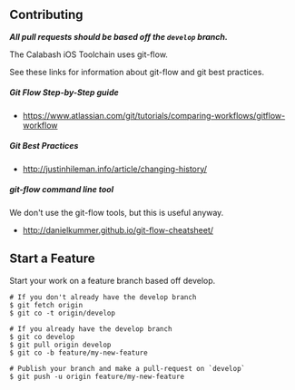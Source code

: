 ## Contributing

***All pull requests should be based off the `develop` branch.***

The Calabash iOS Toolchain uses git-flow.

See these links for information about git-flow and git best practices.

##### Git Flow Step-by-Step guide

* https://www.atlassian.com/git/tutorials/comparing-workflows/gitflow-workflow

##### Git Best Practices

* http://justinhileman.info/article/changing-history/

##### git-flow command line tool

We don't use the git-flow tools, but this is useful anyway.

* http://danielkummer.github.io/git-flow-cheatsheet/

## Start a Feature

Start your work on a feature branch based off develop.

```
# If you don't already have the develop branch
$ git fetch origin
$ git co -t origin/develop

# If you already have the develop branch
$ git co develop
$ git pull origin develop
$ git co -b feature/my-new-feature

# Publish your branch and make a pull-request on `develop`
$ git push -u origin feature/my-new-feature
```
